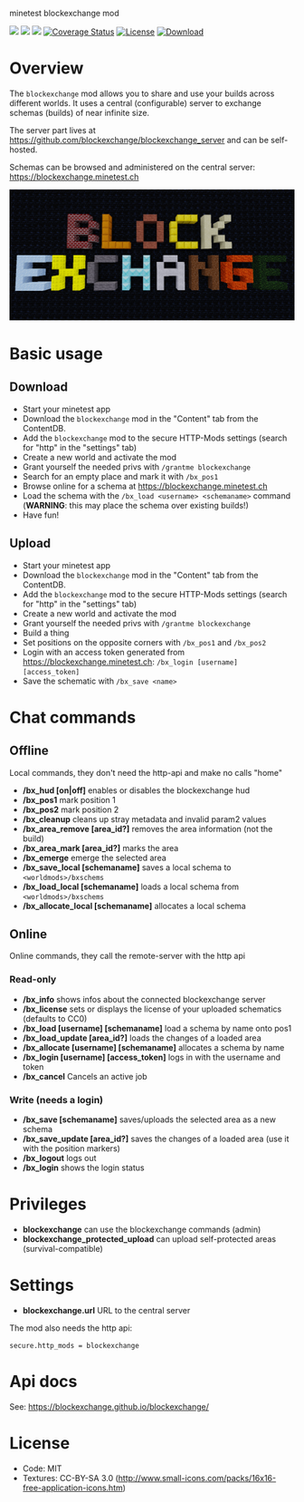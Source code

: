 minetest blockexchange mod

![](https://github.com/blockexchange/blockexchange/workflows/luacheck/badge.svg)
![](https://github.com/blockexchange/blockexchange/workflows/test/badge.svg)
![](https://github.com/blockexchange/blockexchange/workflows/ldoc/badge.svg)
[![Coverage Status](https://coveralls.io/repos/github/blockexchange/blockexchange/badge.svg?branch=main)](https://coveralls.io/github/blockexchange/blockexchange?branch=main)
[![License](https://img.shields.io/badge/License-MIT%20and%20CC%20BY--SA%203.0-green.svg)](license.txt)
[![Download](https://img.shields.io/badge/Download-ContentDB-blue.svg)](https://content.minetest.net/packages/BuckarooBanzay/blockexchange)

# Overview

The `blockexchange` mod allows you to share and use your builds across different worlds.
It uses a central (configurable) server to exchange schemas (builds) of near infinite size.

The server part lives at https://github.com/blockexchange/blockexchange_server and can be self-hosted.

Schemas can be browsed and administered on the central server: https://blockexchange.minetest.ch

<img src="./blockexchange.png"/>

# Basic usage

## Download

* Start your minetest app
* Download the `blockexchange` mod in the "Content" tab from the ContentDB.
* Add the `blockexchange` mod to the secure HTTP-Mods settings (search for "http" in the "settings" tab)
* Create a new world and activate the mod
* Grant yourself the needed privs with `/grantme blockexchange`
* Search for an empty place and mark it with `/bx_pos1`
* Browse online for a schema at https://blockexchange.minetest.ch
* Load the schema with the `/bx_load <username> <schemaname>` command (**WARNING**: this may place the schema over existing builds!)
* Have fun!

## Upload

* Start your minetest app
* Download the `blockexchange` mod in the "Content" tab from the ContentDB.
* Add the `blockexchange` mod to the secure HTTP-Mods settings (search for "http" in the "settings" tab)
* Create a new world and activate the mod
* Grant yourself the needed privs with `/grantme blockexchange`
* Build a thing
* Set positions on the opposite corners with `/bx_pos1` and `/bx_pos2`
* Login with an access token generated from https://blockexchange.minetest.ch: `/bx_login [username] [access_token]`
* Save the schematic with `/bx_save <name>`

# Chat commands

## Offline

Local commands, they don't need the http-api and make no calls "home"

* **/bx_hud [on|off]** enables or disables the blockexchange hud
* **/bx_pos1** mark position 1
* **/bx_pos2** mark position 2
* **/bx_cleanup** cleans up stray metadata and invalid param2 values
* **/bx_area_remove [area_id?]** removes the area information (not the build)
* **/bx_area_mark [area_id?]** marks the area
* **/bx_emerge** emerge the selected area
* **/bx_save_local [schemaname]** saves a local schema to `<worldmods>/bxschems`
* **/bx_load_local [schemaname]** loads a local schema from `<worldmods>/bxschems`
* **/bx_allocate_local [schemaname]** allocates a local schema

## Online

Online commands, they call the remote-server with the http api

### Read-only

* **/bx_info** shows infos about the connected blockexchange server
* **/bx_license** sets or displays the license of your uploaded schematics (defaults to CC0)
* **/bx_load [username] [schemaname]** load a schema by name onto pos1
* **/bx_load_update [area_id?]** loads the changes of a loaded area
* **/bx_allocate [username] [schemaname]** allocates a schema by name
* **/bx_login [username] [access_token]** logs in with the username and token
* **/bx_cancel** Cancels an active job

### Write (needs a login)

* **/bx_save [schemaname]** saves/uploads the selected area as a new schema
* **/bx_save_update [area_id?]** saves the changes of a loaded area (use it with the position markers)
* **/bx_logout** logs out
* **/bx_login** shows the login status

# Privileges

* **blockexchange** can use the blockexchange commands (admin)
* **blockexchange_protected_upload** can upload self-protected areas (survival-compatible)

# Settings

* **blockexchange.url** URL to the central server

The mod also needs the http api:
```
secure.http_mods = blockexchange
```

# Api docs

See: https://blockexchange.github.io/blockexchange/

# License

* Code: MIT
* Textures: CC-BY-SA 3.0 (http://www.small-icons.com/packs/16x16-free-application-icons.htm)
